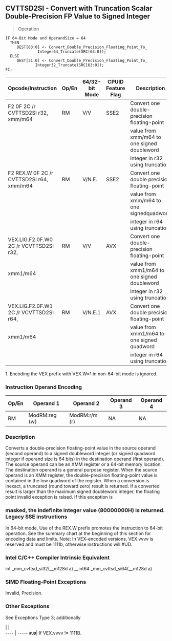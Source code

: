 ## CVTTSD2SI - Convert with Truncation Scalar Double-Precision FP Value to Signed Integer

> Operation

``` slim
IF 64-Bit Mode and OperandSize = 64
  THEN
     DEST[63:0] <- Convert_Double_Precision_Floating_Point_To_
              Integer64_Truncate(SRC[63:0]);
  ELSE
     DEST[31:0] <- Convert_Double_Precision_Floating_Point_To_
             Integer32_Truncate(SRC[63:0]);
FI;

```

 Opcode/Instruction                      | Op/En| 64/32-bit Mode| CPUID Feature Flag| Description                                 
 ---  | --- | --- | --- | ---
 F2 0F 2C /r CVTTSD2SI r32, xmm/m64      | RM   | V/V           | SSE2              | Convert one double-precision floating-point 
                                         |      |               |                   | value from xmm/m64 to one signed doubleword 
                                         |      |               |                   | integer in r32 using truncation.            
 F2 REX.W 0F 2C /r CVTTSD2SI r64, xmm/m64| RM   | V/N.E.        | SSE2              | Convert one double precision floating-point 
                                         |      |               |                   | value from xmm/m64 to one signedquadword    
                                         |      |               |                   | integer in r64 using truncation.            
 VEX.LIG.F2.0F.W0 2C /r VCVTTSD2SI r32,  | RM   | V/V           | AVX               | Convert one double-precision floating-point 
 xmm1/m64                                |      |               |                   | value from xmm1/m64 to one signed doubleword
                                         |      |               |                   | integer in r32 using truncation.            
 VEX.LIG.F2.0F.W1 2C /r VCVTTSD2SI r64,  | RM   | V/N.E.1       | AVX               | Convert one double precision floating-point 
 xmm1/m64                                |      |               |                   | value from xmm1/m64 to one signed quadword  
                                         |      |               |                   | integer in r64 using truncation.            
<aside class="notification">
1. Encoding the VEX prefix with VEX.W=1 in non-64-bit mode is ignored.
</aside>


### Instruction Operand Encoding
 Op/En| Operand 1    | Operand 2    | Operand 3| Operand 4
 ---  | --- | --- | --- | ---
 RM   | ModRM:reg (w)| ModRM:r/m (r)| NA       | NA       

### Description
Converts a double-precision floating-point value in the source operand (second
operand) to a signed doubleword integer (or signed quadword integer if operand
size is 64 bits) in the destination operand (first operand). The source operand
can be an XMM register or a 64-bit memory location. The destination operand
is a general purpose register. When the source operand is an XMM register, the
double-precision floating-point value is contained in the low quadword of the
register. When a conversion is inexact, a truncated (round toward zero) result
is returned. If a converted result is larger than the maximum signed doubleword
integer, the floating point invalid exception is raised. If this exception is
### masked, the indefinite integer value (80000000H) is returned. Legacy SSE instructions
In 64-bit mode, Use of the REX.W prefix promotes the instruction to 64-bit operation.
See the summary chart at the beginning of this section for encoding data and
limits. Note: In VEX-encoded versions, VEX.vvvv is reserved and must be 1111b,
otherwise instructions will #UD.



### Intel C/C++ Compiler Intrinsic Equivalent
int _mm_cvttsd_si32(__m128d a) __int64 _mm_cvttsd_si64(__m128d a)


### SIMD Floating-Point Exceptions
Invalid, Precision.


### Other Exceptions
See Exceptions Type 3; additionally

   | |  
---- | -----
 **``#UD``**| If VEX.vvvv != 1111B.
